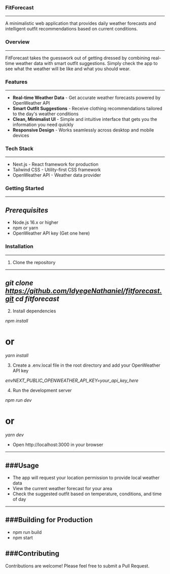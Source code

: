 ### **FitForecast**
---
A minimalistic web application that provides daily weather forecasts and intelligent outfit recommendations based on current conditions.

### **Overview**
---
FitForecast takes the guesswork out of getting dressed by combining real-time weather data with smart outfit suggestions. Simply check the app to see what the weather will be like and what you should wear.

### **Features**
---
* **Real-time Weather Data** - Get accurate weather forecasts powered by OpenWeather API
* **Smart Outfit Suggestions** - Receive clothing recommendations tailored to the day's weather conditions
* **Clean, Minimalist UI** - Simple and intuitive interface that gets you the information you need quickly
* **Responsive Design** - Works seamlessly across desktop and mobile devices

### **Tech Stack**
---
* Next.js - React framework for production
* Tailwind CSS - Utility-first CSS framework
* OpenWeather API - Weather data provider

### **Getting Started**
---
*Prerequisites*
---
* Node.js 16.x or higher
* npm or yarn
* OpenWeather API key (Get one here)

### **Installation**
---
1. Clone the repository
---
*git clone https://github.com/IdyegeNathaniel/fitforecast.git*
*cd fitforecast*
---
2. Install dependencies

*npm install*
# or
*yarn install*

3. Create a .env.local file in the root directory and add your OpenWeather API key

*envNEXT_PUBLIC_OPENWEATHER_API_KEY=your_api_key_here*

4. Run the development server

*npm run dev*
# or
*yarn dev*

* Open http://localhost:3000 in your browser
---
###**Usage**
---
* The app will request your location permission to provide local weather data
* View the current weather forecast for your area
* Check the suggested outfit based on temperature, conditions, and time of day
---
###**Building for Production**
---
* npm run build
* npm start

###**Contributing**
---
Contributions are welcome! Please feel free to submit a Pull Request.
